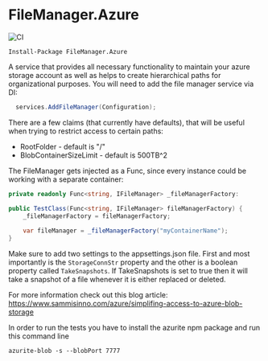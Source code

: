 # FileManager.Azure

![CI](https://github.com/ssinno28/FileManager.Azure/workflows/CI/badge.svg)

`Install-Package FileManager.Azure`

A service that provides all necessary functionality to maintain your azure storage account as well as helps to create hierarchical paths for organizational purposes. You will need to add the file manager service via DI:

```c#
  services.AddFileManager(Configuration);  
```

There are a few claims (that currently have defaults), that will be useful when trying to restrict access to certain paths:

* RootFolder - default is "/"
* BlobContainerSizeLimit - default is 500TB^2

The FileManager gets injected as a Func, since every instance could be working with a separate container:

```c# 
private readonly Func<string, IFileManager> _fileManagerFactory:

public TestClass(Func<string, IFileManager> fileManagerFactory) {
	_fileManagerFactory = fileManagerFactory;
	
	var fileManager = _fileManagerFactory("myContainerName");
}
```

Make sure to add two settings to the appsettings.json file. First and most importantly is the `StorageConnStr` property and the other is a boolean property called `TakeSnapshots`. If TakeSnapshots is set to true then it will take a snapshot of a file whenever it is either replaced or deleted.

For more information check out this blog article: https://www.sammisinno.com/azure/simplifing-access-to-azure-blob-storage

In order to run the tests you have to install the azurite npm package and run this command line

`azurite-blob -s --blobPort 7777`